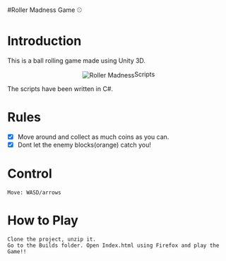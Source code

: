 #Roller Madness Game :baseball:
# Introduction
This is a ball rolling game made using Unity 3D.


 <p align="center">
  <img align="center" alt="Roller Madness" src="https://github.com/sneha-nitdgp/Roller-Madness/blob/master/Images/Capture5.png />
</p>


# Scripts
The scripts have been written in C#.

# Rules
   - [x] Move around and collect as much coins as you can.
   - [x] Dont let the enemy blocks(orange) catch you!

# Control
    Move: WASD/arrows
  
    
# How to Play
    Clone the project, unzip it.
    Go to the Builds folder. Open Index.html using Firefox and play the Game!!
    
 
